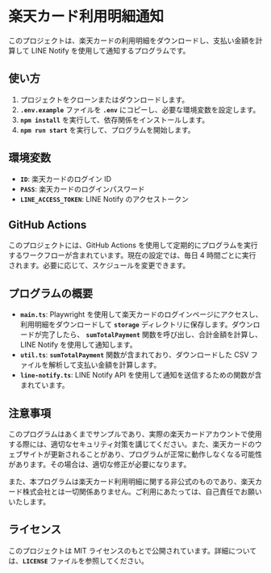 # **楽天カード利用明細通知**

このプロジェクトは、楽天カードの利用明細をダウンロードし、支払い金額を計算して LINE Notify を使用して通知するプログラムです。

## **使い方**

1. プロジェクトをクローンまたはダウンロードします。
2. **`.env.example`** ファイルを **`.env`** にコピーし、必要な環境変数を設定します。
3. **`npm install`** を実行して、依存関係をインストールします。
4. **`npm run start`** を実行して、プログラムを開始します。

## **環境変数**

- **`ID`**: 楽天カードのログイン ID
- **`PASS`**: 楽天カードのログインパスワード
- **`LINE_ACCESS_TOKEN`**: LINE Notify のアクセストークン

## **GitHub Actions**

このプロジェクトには、GitHub Actions を使用して定期的にプログラムを実行するワークフローが含まれています。現在の設定では、毎日 4 時間ごとに実行されます。必要に応じて、スケジュールを変更できます。

## **プログラムの概要**

- **`main.ts`**: Playwright を使用して楽天カードのログインページにアクセスし、利用明細をダウンロードして **`storage`** ディレクトリに保存します。ダウンロードが完了したら、 **`sumTotalPayment`** 関数を呼び出し、合計金額を計算し、LINE Notify を使用して通知します。
- **`util.ts`**: **`sumTotalPayment`** 関数が含まれており、ダウンロードした CSV ファイルを解析して支払い金額を計算します。
- **`line-notify.ts`**: LINE Notify API を使用して通知を送信するための関数が含まれています。

## **注意事項**

このプログラムはあくまでサンプルであり、実際の楽天カードアカウントで使用する際には、適切なセキュリティ対策を講じてください。また、楽天カードのウェブサイトが更新されることがあり、プログラムが正常に動作しなくなる可能性があります。その場合は、適切な修正が必要になります。

また、本プログラムは楽天カード利用明細に関する非公式のものであり、楽天カード株式会社とは一切関係ありません。ご利用にあたっては、自己責任でお願いいたします。

## **ライセンス**

このプロジェクトは MIT ライセンスのもとで公開されています。詳細については、**`LICENSE`** ファイルを参照してください。
